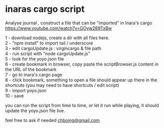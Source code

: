 # inaras cargo script
Analyse journal , construct a file that can be "imported" in Inara's cargo<br>
https://www.youtube.com/watch?v=GOyw289TxBw<br>


1 - download nodejs, create a dir with all files here.<br>
2 - "npm install" to import tail / underscore<br>
3 - edit cargoUpdate.js : virgincargo & file path<br>
4 - run script with "node cargoUpdate.js"<br>
5 - look for the yoyo.json file<br>
6 - create bookmark in browser, copy paste the scriptBrowser.js content in the URL of the bookmark<br>
7 - go to inara's cargo page<br>
8 - click bookmark, something to open a file should appear up there in the shortcuts (you may need to have shortcuts / edit script)<br>
9 - import yoyo.json<br>
10 - save<br>

you can run the script from time to time, or let it run while playing, it should update the yoyo.json file live.<br>


feel free to ask if needed chboing@gmail.com
